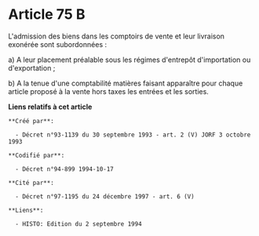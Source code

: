 # Article 75 B

L'admission des biens dans les comptoirs de vente et leur livraison exonérée sont subordonnées :

a) A leur placement préalable sous les régimes d'entrepôt d'importation ou d'exportation ;

b) A la tenue d'une comptabilité matières faisant apparaître pour chaque article proposé à la vente hors taxes les entrées et
les sorties.

**Liens relatifs à cet article**

	**Créé par**:

	  - Décret n°93-1139 du 30 septembre 1993 - art. 2 (V) JORF 3 octobre 1993

	**Codifié par**:

	  - Décret n°94-899 1994-10-17

	**Cité par**:

	  - Décret n°97-1195 du 24 décembre 1997 - art. 6 (V)

	**Liens**:

	  - HISTO: Edition du 2 septembre 1994

